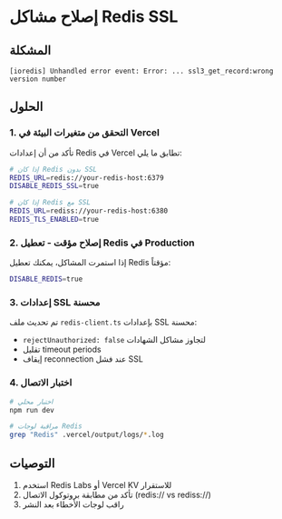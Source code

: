 # إصلاح مشاكل Redis SSL

## المشكلة
```
[ioredis] Unhandled error event: Error: ... ssl3_get_record:wrong version number
```

## الحلول

### 1. التحقق من متغيرات البيئة في Vercel
تأكد من أن إعدادات Redis في Vercel تطابق ما يلي:

```bash
# إذا كان Redis بدون SSL
REDIS_URL=redis://your-redis-host:6379
DISABLE_REDIS_SSL=true

# إذا كان Redis مع SSL
REDIS_URL=rediss://your-redis-host:6380
REDIS_TLS_ENABLED=true
```

### 2. إصلاح مؤقت - تعطيل Redis في Production
إذا استمرت المشاكل، يمكنك تعطيل Redis مؤقتاً:

```bash
DISABLE_REDIS=true
```

### 3. إعدادات SSL محسنة
تم تحديث ملف `redis-client.ts` بإعدادات SSL محسنة:
- `rejectUnauthorized: false` لتجاوز مشاكل الشهادات
- تقليل timeout periods
- إيقاف reconnection عند فشل SSL

### 4. اختبار الاتصال
```bash
# اختبار محلي
npm run dev

# مراقبة لوجات Redis
grep "Redis" .vercel/output/logs/*.log
```

## التوصيات
1. استخدم Redis Labs أو Vercel KV للاستقرار
2. تأكد من مطابقة بروتوكول الاتصال (redis:// vs rediss://)
3. راقب لوجات الأخطاء بعد النشر

